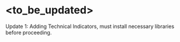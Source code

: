 # <to_be_updated>
Update 1: Adding Technical Indicators, must install necessary libraries before proceeding.
